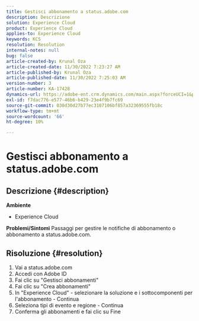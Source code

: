 ```yaml
---
title: Gestisci abbonamento a status.adobe.com
description: Descrizione
solution: Experience Cloud
product: Experience Cloud
applies-to: Experience Cloud
keywords: KCS
resolution: Resolution
internal-notes: null
bug: false
article-created-by: Krunal Oza
article-created-date: 11/30/2022 7:23:27 AM
article-published-by: Krunal Oza
article-published-date: 11/30/2022 7:25:03 AM
version-number: 3
article-number: KA-17428
dynamics-url: https://adobe-ent.crm.dynamics.com/main.aspx?forceUCI=1&pagetype=entityrecord&etn=knowledgearticle&id=e101b6e0-7f70-ed11-9561-6045bd006a22
exl-id: f7dac776-e577-46b6-b429-23e4f9b7fc69
source-git-commit: 030d30d27b77ec3107106bf857a32369555fb18c
workflow-type: tm+mt
source-wordcount: '66'
ht-degree: 10%

---
```


# Gestisci abbonamento a status.adobe.com

## Descrizione {#description}

<b>Ambiente</b>
- Experience Cloud



<b>Problemi/Sintomi</b>
Passaggi per gestire le notifiche di abbonamento o abbonamento a status.adobe.com.


## Risoluzione {#resolution}


1. Vai a status.adobe.com
2. Accedi con Adobe ID
3. Fai clic su &quot;Gestisci abbonamenti&quot;
4. Fai clic su &quot;Crea abbonamenti&quot;
5. In &quot;Experience Cloud&quot; - selezionare la soluzione e i sottocomponenti per l&#39;abbonamento - Continua
6. Seleziona tipi di evento e regione - Continua
7. Conferma gli abbonamenti e fai clic su Fine
